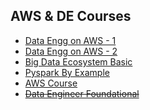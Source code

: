 <h2> AWS & DE Courses </h2>


* [Data Engg on AWS - 1](https://www.linkedin.com/learning/data-engineering-with-aws-part-1/data-engineering-with-aws?contextUrn=urn%3Ali%3AlearningCollection%3A7108168535377416192&u=77964786)
* [Data Engg on AWS - 2](https://www.linkedin.com/learning/data-engineering-with-aws-part-2/data-engineering-with-aws?u=77964786)
* [Big Data Ecosystem Basic](Big%20Data%20Ecosystem%20Roadmap.md)
* [Pyspark By Example](https://www.linkedin.com/learning/paths/advance-your-data-engineering-skills?u=77964786)
* [AWS Course](https://www.linkedin.com/learning/aws-essential-training-for-developers/birth-of-the-cloud-ec2-and-s3?autoplay=true&u=77964786)
* ~~[Data Engineer Foundational](https://www.linkedin.com/learning/data-engineering-foundations/introduction-to-data-engineering?autoSkip=true&autoplay=true&resume=false&u=77964786)~~
